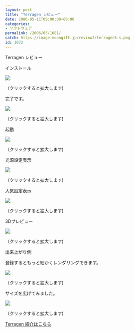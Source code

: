 ```yaml
---
layout: post
title: "Terragen レビュー"
date: 2006-05-11T09:00:00+09:00
categories:
- ソフトウェア
permalink: /2006/05/1681/
catch: https://image.moongift.jp/review2/terragen5.s.png
id: 1672
---
```

Terragen レビュー  
<!--more-->

インストール

  

[![](https://image.moongift.jp/review2/terragen1.s.png)](https://image.moongift.jp/review2/terragen1.png)  
  
（クリックすると拡大します)

  

完了です。

  

[![](https://image.moongift.jp/review2/terragen2.s.png)](https://image.moongift.jp/review2/terragen2.png)  
  
（クリックすると拡大します)

  

起動

  

[![](https://image.moongift.jp/review2/terragen3.s.png)](https://image.moongift.jp/review2/terragen3.png)  
  
（クリックすると拡大します)

  

光源設定表示

  

[![](https://image.moongift.jp/review2/terragen4.s.png)](https://image.moongift.jp/review2/terragen4.png)  
  
（クリックすると拡大します)

  

大気設定表示

  

[![](https://image.moongift.jp/review2/terragen5.s.png)](https://image.moongift.jp/review2/terragen5.png)  
  
（クリックすると拡大します)

  

3Dプレビュー

  

[![](https://image.moongift.jp/review2/terragen6.s.png)](https://image.moongift.jp/review2/terragen6.png)  
  
（クリックすると拡大します)

  

出来上がり例

  

登録するともっと細かくレンダリングできます。

  

[![](https://image.moongift.jp/review2/terragen7.s.png)](https://image.moongift.jp/review2/terragen7.png)  
  
（クリックすると拡大します)

  

サイズを広げてみました。

  

[![](https://image.moongift.jp/review2/terragen8.s.png)](https://image.moongift.jp/review2/terragen8.png)  
  
（クリックすると拡大します)

  

[Terragen 紹介はこちら](http://fw.moongift.jp/intro/i-1677.html)

